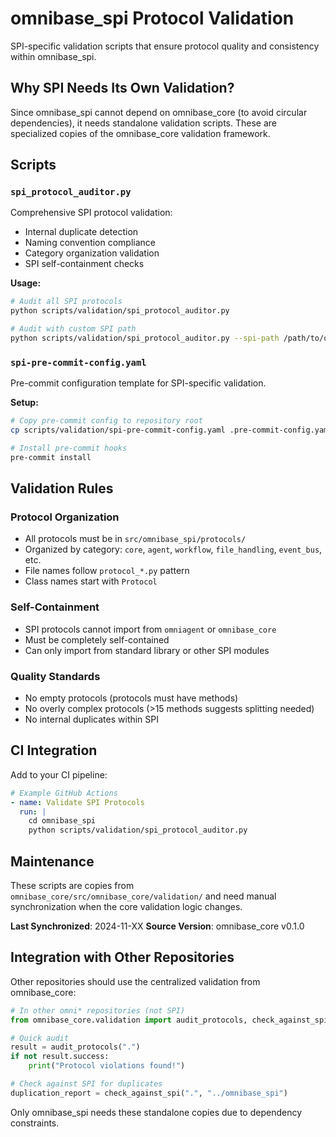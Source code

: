 # omnibase_spi Protocol Validation

SPI-specific validation scripts that ensure protocol quality and consistency within omnibase_spi.

## Why SPI Needs Its Own Validation?

Since omnibase_spi cannot depend on omnibase_core (to avoid circular dependencies), it needs standalone validation scripts. These are specialized copies of the omnibase_core validation framework.

## Scripts

### `spi_protocol_auditor.py`
Comprehensive SPI protocol validation:
- Internal duplicate detection
- Naming convention compliance
- Category organization validation
- SPI self-containment checks

**Usage:**
```bash
# Audit all SPI protocols
python scripts/validation/spi_protocol_auditor.py

# Audit with custom SPI path
python scripts/validation/spi_protocol_auditor.py --spi-path /path/to/omnibase_spi
```

### `spi-pre-commit-config.yaml`
Pre-commit configuration template for SPI-specific validation.

**Setup:**
```bash
# Copy pre-commit config to repository root
cp scripts/validation/spi-pre-commit-config.yaml .pre-commit-config.yaml

# Install pre-commit hooks
pre-commit install
```

## Validation Rules

### Protocol Organization
- All protocols must be in `src/omnibase_spi/protocols/`
- Organized by category: `core`, `agent`, `workflow`, `file_handling`, `event_bus`, etc.
- File names follow `protocol_*.py` pattern
- Class names start with `Protocol`

### Self-Containment
- SPI protocols cannot import from `omniagent` or `omnibase_core`
- Must be completely self-contained
- Can only import from standard library or other SPI modules

### Quality Standards
- No empty protocols (protocols must have methods)
- No overly complex protocols (>15 methods suggests splitting needed)
- No internal duplicates within SPI

## CI Integration

Add to your CI pipeline:

```yaml
# Example GitHub Actions
- name: Validate SPI Protocols
  run: |
    cd omnibase_spi
    python scripts/validation/spi_protocol_auditor.py
```

## Maintenance

These scripts are copies from `omnibase_core/src/omnibase_core/validation/` and need manual synchronization when the core validation logic changes.

**Last Synchronized**: 2024-11-XX
**Source Version**: omnibase_core v0.1.0

## Integration with Other Repositories

Other repositories should use the centralized validation from omnibase_core:

```python
# In other omni* repositories (not SPI)
from omnibase_core.validation import audit_protocols, check_against_spi

# Quick audit
result = audit_protocols(".")
if not result.success:
    print("Protocol violations found!")

# Check against SPI for duplicates
duplication_report = check_against_spi(".", "../omnibase_spi")
```

Only omnibase_spi needs these standalone copies due to dependency constraints.